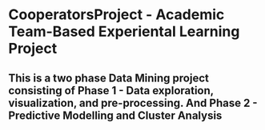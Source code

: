 # CooperatorsProject - Academic Team-Based Experiental Learning Project
## This is a two phase Data Mining project consisting of Phase 1 - Data exploration, visualization, and pre-processing. And Phase 2 - Predictive Modelling and Cluster Analysis
